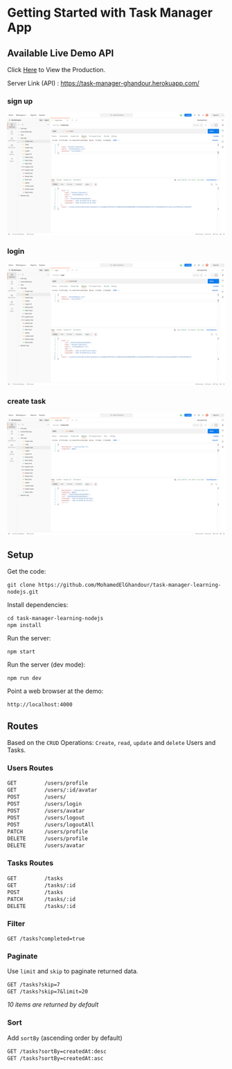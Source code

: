 # Getting Started with Task Manager App

## Available Live Demo API

Click [Here](https://task-manager-ghandour.herokuapp.com/) to View the Production.

Server Link (API) : https://task-manager-ghandour.herokuapp.com/

### sign up

[![Chat App](./signup.png)](https://task-manager-ghandour.herokuapp.com/users)

### login

[![Chat App](./login.png)](https://task-manager-ghandour.herokuapp.com/users/login)

### create task

[![Chat App](./task.png)](https://chat-app-ghandour.herokuapp.com/tasks)

## Setup

Get the code:

```
git clone https://github.com/MohamedElGhandour/task-manager-learning-nodejs.git
```

Install dependencies:

```
cd task-manager-learning-nodejs
npm install
```

Run the server:

```
npm start
```

Run the server (dev mode):

```
npm run dev
```

Point a web browser at the demo:

```
http://localhost:4000
```

## Routes

Based on the `CRUD` Operations: `Create`, `read`, `update` and `delete` Users and Tasks.

### Users Routes

```
GET         /users/profile
GET         /users/:id/avatar
POST        /users/
POST        /users/login
POST        /users/avatar
POST        /users/logout
POST        /users/logoutAll
PATCH       /users/profile
DELETE      /users/profile
DELETE      /users/avatar
```

### Tasks Routes

```
GET         /tasks
GET         /tasks/:id
POST        /tasks
PATCH       /tasks/:id
DELETE      /tasks/:id
```

### Filter

```
GET /tasks?completed=true
```

### Paginate

Use `limit` and `skip` to paginate returned data.

```
GET /tasks?skip=7
GET /tasks?skip=7&limit=20
```

_10 items are returned by default_

### Sort

Add `sortBy` (ascending order by default)

```
GET /tasks?sortBy=createdAt:desc
GET /tasks?sortBy=createdAt:asc
```
